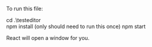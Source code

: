 To run this file:

cd .\testeditor\
npm install (only should need to run this once)
npm start

React will open a window for you.